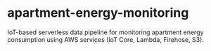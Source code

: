 # apartment-energy-monitoring
IoT-based serverless data pipeline for monitoring apartment energy consumption using AWS services (IoT Core, Lambda, Firehose, S3).
